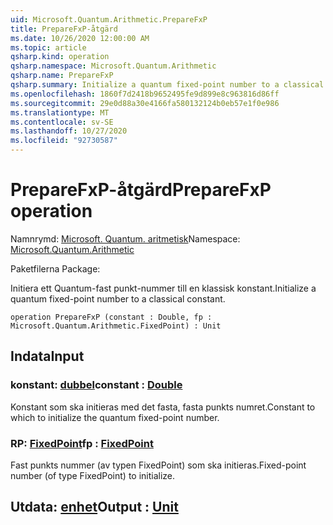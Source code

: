 ```yaml
---
uid: Microsoft.Quantum.Arithmetic.PrepareFxP
title: PrepareFxP-åtgärd
ms.date: 10/26/2020 12:00:00 AM
ms.topic: article
qsharp.kind: operation
qsharp.namespace: Microsoft.Quantum.Arithmetic
qsharp.name: PrepareFxP
qsharp.summary: Initialize a quantum fixed-point number to a classical constant.
ms.openlocfilehash: 1860f7d2418b9652495fe9d899e8c963816d86ff
ms.sourcegitcommit: 29e0d88a30e4166fa580132124b0eb57e1f0e986
ms.translationtype: MT
ms.contentlocale: sv-SE
ms.lasthandoff: 10/27/2020
ms.locfileid: "92730587"
---
```

# <a name="preparefxp-operation"></a><span data-ttu-id="f9013-102">PrepareFxP-åtgärd</span><span class="sxs-lookup"><span data-stu-id="f9013-102">PrepareFxP operation</span></span>

<span data-ttu-id="f9013-103">Namnrymd: [Microsoft. Quantum. aritmetisk](xref:Microsoft.Quantum.Arithmetic)</span><span class="sxs-lookup"><span data-stu-id="f9013-103">Namespace: [Microsoft.Quantum.Arithmetic](xref:Microsoft.Quantum.Arithmetic)</span></span>

<span data-ttu-id="f9013-104">Paketfilerna [](https://nuget.org/packages/)</span><span class="sxs-lookup"><span data-stu-id="f9013-104">Package: [](https://nuget.org/packages/)</span></span>


<span data-ttu-id="f9013-105">Initiera ett Quantum-fast punkt-nummer till en klassisk konstant.</span><span class="sxs-lookup"><span data-stu-id="f9013-105">Initialize a quantum fixed-point number to a classical constant.</span></span>

```qsharp
operation PrepareFxP (constant : Double, fp : Microsoft.Quantum.Arithmetic.FixedPoint) : Unit
```


## <a name="input"></a><span data-ttu-id="f9013-106">Indata</span><span class="sxs-lookup"><span data-stu-id="f9013-106">Input</span></span>

### <a name="constant--double"></a><span data-ttu-id="f9013-107">konstant: [dubbel](xref:microsoft.quantum.lang-ref.double)</span><span class="sxs-lookup"><span data-stu-id="f9013-107">constant : [Double](xref:microsoft.quantum.lang-ref.double)</span></span>

<span data-ttu-id="f9013-108">Konstant som ska initieras med det fasta, fasta punkts numret.</span><span class="sxs-lookup"><span data-stu-id="f9013-108">Constant to which to initialize the quantum fixed-point number.</span></span>


### <a name="fp--fixedpoint"></a><span data-ttu-id="f9013-109">RP: [FixedPoint](xref:Microsoft.Quantum.Arithmetic.FixedPoint)</span><span class="sxs-lookup"><span data-stu-id="f9013-109">fp : [FixedPoint](xref:Microsoft.Quantum.Arithmetic.FixedPoint)</span></span>

<span data-ttu-id="f9013-110">Fast punkts nummer (av typen FixedPoint) som ska initieras.</span><span class="sxs-lookup"><span data-stu-id="f9013-110">Fixed-point number (of type FixedPoint) to initialize.</span></span>



## <a name="output--unit"></a><span data-ttu-id="f9013-111">Utdata: [enhet](xref:microsoft.quantum.lang-ref.unit)</span><span class="sxs-lookup"><span data-stu-id="f9013-111">Output : [Unit](xref:microsoft.quantum.lang-ref.unit)</span></span>

